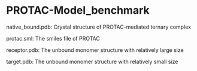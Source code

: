 # PROTAC-Model_benchmark
native_bound.pdb: Crystal structure of PROTAC-mediated ternary complex  
  
protac.sml: The smiles file of PROTAC  
  
receptor.pdb: The unbound monomer structure with relatively large size  
  
target.pdb: The unbound monomer structure with relatively small size
